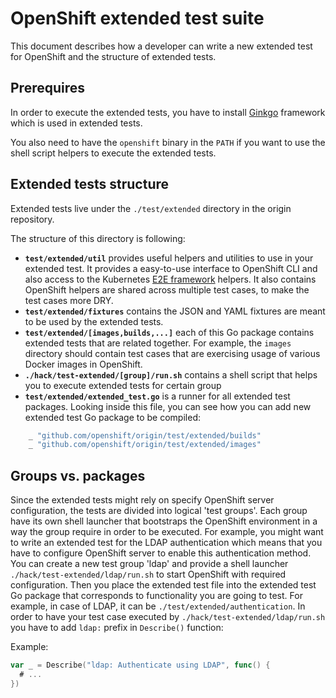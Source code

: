 # OpenShift extended test suite

This document describes how a developer can write a new extended test for
OpenShift and the structure of extended tests.

Prerequires
------------------

In order to execute the extended tests, you have to install
[Ginkgo](https://github.com/onsi/ginkgo) framework which is used in extended
tests.

You also need to have the `openshift` binary in the `PATH` if you want to use
the shell script helpers to execute the extended tests.

Extended tests structure
------------------------

Extended tests live under the `./test/extended` directory in the origin repository.

The structure of this directory is following:

* **`test/extended/util`** provides useful helpers and utilities to use in your extended test. It provides a easy-to-use interface to OpenShift CLI and also
access to the Kubernetes [E2E framework](https://github.com/openshift/origin/tree/master/Godeps/_workspace/src/k8s.io/kubernetes/test/e2e) helpers. It also contains OpenShift helpers are shared across multiple test cases, to make the test cases more DRY.
* **`test/extended/fixtures`** contains the JSON and YAML fixtures are meant to be used by the extended tests.
* **`test/extended/[images,builds,...]`** each of this Go package contains extended tests that are related together. For example, the `images` directory should contain test cases that are exercising usage of various Docker images in OpenShift.
* **`./hack/test-extended/[group]/run.sh`** contains a shell script that helps you to execute extended tests for certain group
* **`test/extended/extended_test.go`** is a runner for all extended test packages. Looking inside this file, you can see how you can add new extended test Go package to be compiled:
```go
	_ "github.com/openshift/origin/test/extended/builds"
	_ "github.com/openshift/origin/test/extended/images"
```


Groups vs. packages
---------------------

Since the extended tests might rely on specify OpenShift server configuration,
the tests are divided into logical 'test groups'. Each group have its own shell
launcher that bootstraps the OpenShift environment in a way the group require in
order to be executed.
For example, you might want to write an extended test for the LDAP
authentication which means that you have to configure OpenShift server to
enable this authentication method. 
You can create a new test group 'ldap' and provide a shell launcher
`./hack/test-extended/ldap/run.sh` to start OpenShift with required
configuration.
Then you place the extended test file into the extended test Go package that
corresponds to functionality you are going to test. For example, in case of
LDAP, it can be `./test/extended/authentication`.  In order to have your test
case executed by `./hack/test-extended/ldap/run.sh` you have to add `ldap:`
prefix in `Describe()` function:

Example:
```go
var _ = Describe("ldap: Authenticate using LDAP", func() {
  # ...
})
```


